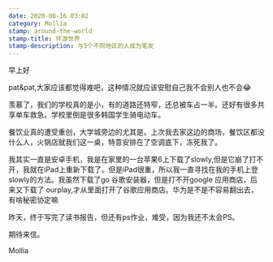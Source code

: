 ```yaml
---
date: 2020-08-16 03:02
category: Mollia
stamp: around-the-world
stamp-title: 环游世界
stamp-description: 与5个不同地区的人成为笔友
---
```


<p>
早上好

pat&pat,大家应该都觉得难吧，这种情况就应该安慰自己我不会别人也不会😂

羡慕了，我们的学校真的是小，有的道路还特窄，还总被车占一半。还好有很多共享单车救急。学校里倒是很多韩国学生骑电动车。

餐饮业真的遭受重创，大学城旁边的尤其是。上次我去家这边的商场，餐饮区都没什么人，火锅店就我们这一桌，特意安排在了空调底下，冻死我了。

我其实一直是安卓手机，我是在家里的一台苹果6上下载了slowly,但是它崩了打不开，我就在iPad上重新下载了。但是iPad很重，所以我一直寻找在我的手机上登slowly的方法。我虽然下载了go 谷歌安装器，但是打不开google 应用商店，后来又下载了 ourplay,才从里面打开了谷歌应用商店。华为是不是不容易翻出去，有啥秘密协定嘛

昨天，终于写完了读书报告，但还有ps作业，难受，因为我还不太会PS。

期待来信。

Mollia
</p>